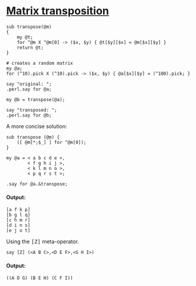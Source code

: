 [1]: http://rosettacode.org/wiki/Matrix_transposition

# [Matrix transposition][1]

```perl6
sub transpose(@m)
{
    my @t;
    for ^@m X ^@m[0] -> ($x, $y) { @t[$y][$x] = @m[$x][$y] }
    return @t;
}
 
# creates a random matrix
my @a;
for (^10).pick X (^10).pick -> ($x, $y) { @a[$x][$y] = (^100).pick; }
 
say "original: ";
.perl.say for @a;
 
my @b = transpose(@a);
 
say "transposed: ";
.perl.say for @b;
```


A more concise solution:

```perl6
sub transpose (@m) {
    ([ @m[*;$_] ] for ^@m[0]);
}
 
my @a = < a b c d e >,
        < f g h i j >,
        < k l m n o >,
        < p q r s t >;
 
.say for @a.&transpose;
```

#### Output:
```
[a f k p]
[b g l q]
[c h m r]
[d i n s]
[e j o t]
```


Using the <tt>[Z]</tt> meta-operator.

```perl6
say [Z] (<A B C>,<D E F>,<G H I>)
```

#### Output:
```
((A D G) (B E H) (C F I))
```